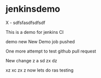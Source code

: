 # jenkinsdemo
X - sdfsfasdfsdfsdf

This is a demo for jenkins CI

demo new
New
Demo
job
pushed

One more attempt to test github pull request


New change
z
a
sd
zx
dz

xz
xc
zx
z
now
lets
do
ras
testing
